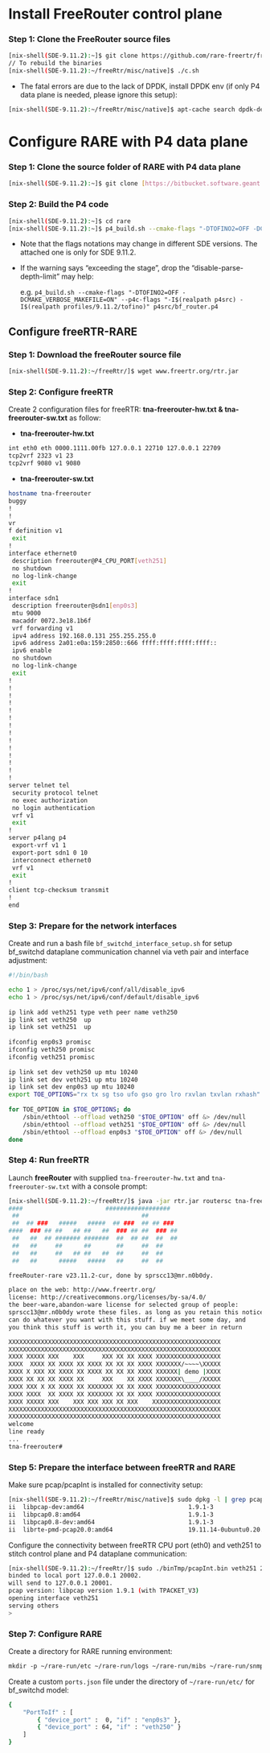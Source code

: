 # **Install FreeRouter control plane**

### Step 1: Clone the FreeRouter source files

```bash
[nix-shell(SDE-9.11.2):~]$ git clone https://github.com/rare-freertr/freeRtr.git
// To rebuild the binaries
[nix-shell(SDE-9.11.2):~/freeRtr/misc/native]$ ./c.sh
```

- The fatal errors are due to the lack of DPDK, install DPDK env (if only P4 data plane is needed, please ignore this setup):

```bash
[nix-shell(SDE-9.11.2):~/freeRtr/misc/native]$ apt-cache search dpdk-dev

```

# Configure RARE with P4 data plane

### Step 1: Clone the source folder of RARE with P4 data plane

```bash
[nix-shell(SDE-9.11.2):~]$ git clone [https://bitbucket.software.geant.org/scm/rare/rare.git](https://bitbucket.software.geant.org/scm/rare/rare.git)
```

### Step 2: Build the P4 code

```bash
[nix-shell(SDE-9.11.2):~]$ cd rare
[nix-shell(SDE-9.11.2):~]$ p4_build.sh --cmake-flags "-DTOFINO2=OFF -DCMAKE_VERBOSE_MAKEFILE=ON" --p4c-flags "-I$(realpath p4src) -I$(realpath profiles/9.11.2/tofino) -DPROFILE_GEANT_TESTBED -Xp4c=--disable-parse-depth-limit" p4src/bf_router.p4
```

- Note that the flags notations may change in different SDE versions. The attached one is only for SDE 9.11.2.
- If the warning says “exceeding the stage”, drop the “disable-parse-depth-limit” may help:
    
    e.g. `p4_build.sh --cmake-flags "-DTOFINO2=OFF -DCMAKE_VERBOSE_MAKEFILE=ON" --p4c-flags "-I$(realpath p4src) -I$(realpath profiles/9.11.2/tofino)" p4src/bf_router.p4`
    

## Configure freeRTR-RARE

### Step 1: Download the **freeRouter** source file 

```bash
[nix-shell(SDE-9.11.2):~/freeRtr/]$ wget www.freertr.org/rtr.jar
```

### Step 2: Configure freeRTR

Create 2 configuration files for freeRTR: **tna-freerouter-hw.txt & tna-freerouter-sw.txt** as follow: 

- **tna-freerouter-hw.txt**

```bash
int eth0 eth 0000.1111.00fb 127.0.0.1 22710 127.0.0.1 22709
tcp2vrf 2323 v1 23
tcp2vrf 9080 v1 9080
```

- **tna-freerouter-sw.txt**

```bash
hostname tna-freerouter
buggy
!
!
vr
f definition v1
 exit
!
interface ethernet0
 description freerouter@P4_CPU_PORT[veth251]
 no shutdown
 no log-link-change
 exit
!
interface sdn1
 description freerouter@sdn1[enp0s3]
 mtu 9000
 macaddr 0072.3e18.1b6f
 vrf forwarding v1
 ipv4 address 192.168.0.131 255.255.255.0
 ipv6 address 2a01:e0a:159:2850::666 ffff:ffff:ffff:ffff::
 ipv6 enable
 no shutdown
 no log-link-change
 exit
!
!
!
!
!
!
!
!
!
!
!
!
!
!
server telnet tel
 security protocol telnet
 no exec authorization
 no login authentication
 vrf v1
 exit
!
server p4lang p4
 export-vrf v1 1
 export-port sdn1 0 10
 interconnect ethernet0
 vrf v1
 exit
!
client tcp-checksum transmit
!
end
```

### Step 3: **Prepare for the network interfaces**

Create and run a bash file `bf_switchd_interface_setup.sh` for setup bf_switchd dataplane communication channel via veth pair and interface adjustment:  

```bash
#!/bin/bash

echo 1 > /proc/sys/net/ipv6/conf/all/disable_ipv6
echo 1 > /proc/sys/net/ipv6/conf/default/disable_ipv6
 
ip link add veth251 type veth peer name veth250
ip link set veth250  up
ip link set veth251  up
 
ifconfig enp0s3 promisc
ifconfig veth250 promisc
ifconfig veth251 promisc
 
ip link set dev veth250 up mtu 10240
ip link set dev veth251 up mtu 10240
ip link set dev enp0s3 up mtu 10240
export TOE_OPTIONS="rx tx sg tso ufo gso gro lro rxvlan txvlan rxhash"
 
for TOE_OPTION in $TOE_OPTIONS; do
    /sbin/ethtool --offload veth250 "$TOE_OPTION" off &> /dev/null
    /sbin/ethtool --offload veth251 "$TOE_OPTION" off &> /dev/null
    /sbin/ethtool --offload enp0s3 "$TOE_OPTION" off &> /dev/null
done
```

### Step 4: Run freeRTR

Launch **freeRouter** with supplied `tna-freerouter-hw.txt` and `tna-freerouter-sw.txt` with a console prompt:

```bash
[nix-shell(SDE-9.11.2):~/freeRtr/]$ java -jar rtr.jar routersc tna-freerouter-hw.txt tna-freerouter-sw.txt
####                       ##################
 ##                                  ##
 ##  ## ###   #####   #####  ## ###  ## ## ###
####  ### ## ##   ## ##   ##  ### ## ##  ### ##
 ##   ##  ## ####### #######  ##  ## ##  ##  ##
 ##   ##     ##      ##       ##     ##  ##
 ##   ##     ##   ## ##   ##  ##     ##  ##
 ##   ##      #####   #####   ##     ##  ##

freeRouter-rare v23.11.2-cur, done by sprscc13@mr.n0b0dy.

place on the web: http://www.freertr.org/
license: http://creativecommons.org/licenses/by-sa/4.0/
the beer-ware,abandon-ware license for selected group of people:
sprscc13@mr.n0b0dy wrote these files. as long as you retain this notice you
can do whatever you want with this stuff. if we meet some day, and
you think this stuff is worth it, you can buy me a beer in return

XXXXXXXXXXXXXXXXXXXXXXXXXXXXXXXXXXXXXXXXXXXXXXXXXXXXXXXXXXX
XXXXXXXXXXXXXXXXXXXXXXXXXXXXXXXXXXXXXXXXXXXXXXXXXXXXXXXXXXX
XXXX XXXXX XXX    XXX     XXX XX XX XXXX XXXXXXXXXXXXXXXXXX
XXXX  XXXX XX XXXX XX XXXX XX XX XX XXXX XXXXXXX/~~~~\XXXXX
XXXX X XXX XX XXXX XX XXXX XX XX XX XXXX XXXXXX| demo |XXXX
XXXX XX XX XX XXXX XX     XXX    XX XXXX XXXXXXX\____/XXXXX
XXXX XXX X XX XXXX XX XXXXXXX XX XX XXXX XXXXXXXXXXXXXXXXXX
XXXX XXXX  XX XXXX XX XXXXXXX XX XX XXXX XXXXXXXXXXXXXXXXXX
XXXX XXXXX XXX    XXX XXX XXX XX XXX    XXXXXXXXXXXXXXXXXXX
XXXXXXXXXXXXXXXXXXXXXXXXXXXXXXXXXXXXXXXXXXXXXXXXXXXXXXXXXXX
XXXXXXXXXXXXXXXXXXXXXXXXXXXXXXXXXXXXXXXXXXXXXXXXXXXXXXXXXXX
welcome
line ready
...
tna-freerouter# 
```

### Step 5: Prepare the interface between freeRTR and RARE

Make sure pcap/pcapInt is installed for connectivity setup:

```bash
[nix-shell(SDE-9.11.2):~/freeRtr/misc/native]$ sudo dpkg -l | grep pcap 
ii  libpcap-dev:amd64                             1.9.1-3                                       amd64        development library for libpcap (transitional package)
ii  libpcap0.8:amd64                              1.9.1-3                                       amd64        system interface for user-level packet capture
ii  libpcap0.8-dev:amd64                          1.9.1-3                                       amd64        development library and header files for libpcap0.8
ii  librte-pmd-pcap20.0:amd64                     19.11.14-0ubuntu0.20.04.1                    amd64        Data Plane Development Kit (librte-pmd-pcap runtime library)

```

Configure the connectivity between freeRTR CPU port (eth0) and veth251 to stitch control plane and P4 dataplane communication: 

```bash
[nix-shell(SDE-9.11.2):~/freeRtr/]$ sudo ./binTmp/pcapInt.bin veth251 20002 127.0.0.1 20001 127.0.0.1 
binded to local port 127.0.0.1 20002.
will send to 127.0.0.1 20001.
pcap version: libpcap version 1.9.1 (with TPACKET_V3)
opening interface veth251
serving others
>  
```

### Step 7: Configure RARE

Create a directory for RARE running environment: 

```bash
mkdir -p ~/rare-run/etc ~/rare-run/logs ~/rare-run/mibs ~/rare-run/snmp
```

Create a custom `ports.json` file under the directory of `~/rare-run/etc/` for bf_switchd model: 

```bash
{
    "PortToIf" : [
        { "device_port" :  0, "if" : "enp0s3" },
        { "device_port" : 64, "if" : "veth250" }
    ]
}
```


